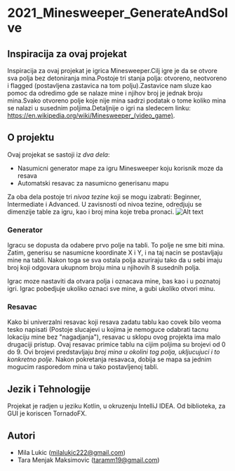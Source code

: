 # 2021_Minesweeper_GenerateAndSolve

## Inspiracija za ovaj projekat

Inspiracija za ovaj projekat je igrica Minesweeper.Cilj igre je da se otvore sva polja bez detoniranja mina.Postoje tri stanja polja: otvoreno, neotvoreno i flagged (postavljena zastavica na tom polju).Zastavice nam sluze kao pomoc da odredimo gde se nalaze mine i njihov broj je jednak broju mina.Svako otvoreno polje koje nije mina sadrzi podatak o tome koliko mina se nalazi u susednim poljima.Detaljnije o igri na sledecem linku: https://en.wikipedia.org/wiki/Minesweeper_(video_game).

## O projektu

Ovaj projekat se sastoji iz *dva dela*:
* Nasumicni generator mape za igru Minesweeper koju korisnik moze da resava
* Automatski resavac za nasumicno generisanu mapu

Za oba dela postoje tri *nivoa tezine* koji se mogu izabrati: Beginner, Intermediate i Advanced. U zavisnosti od nivoa tezine, odredjuju se dimenzije table za igru, kao i broj mina koje treba pronaci.
![Alt text](/Users/sanjamenjakmaksimovic/Desktop/prviprozor.png?raw=true)

### Generator

Igracu se dopusta da odabere prvo polje na tabli. To polje ne sme biti mina. Zatim, generisu se nasumicne koordinate X i Y, i na taj nacin se postavljaju mine na tabli. Nakon toga se sva ostala polja azuriraju tako da u sebi imaju broj koji odgovara ukupnom broju mina u njihovih 8 susednih polja.

Igrac moze nastaviti da otvara polja i oznacava mine, bas kao i u poznatoj igri. Igrac pobedjuje ukoliko oznaci sve mine, a gubi ukoliko otvori minu.

### Resavac

Kako bi univerzalni resavac koji resava zadatu tablu kao covek bilo veoma tesko napisati (Postoje slucajevi u kojima je nemoguce odabrati tacnu lokaciju mine bez "nagadjanja"), resavac u sklopu ovog projekta ima malo drugaciji pristup.
Ovaj resavac primice tablu na cijim poljima su brojevi od 0 do 9. Ovi brojevi predstavljaju *broj mina u okolini tog polja, ukljucujuci i to konkretno polje*.
Nakon pokretanja resavaca, dobija se mapa sa jednim mogucim rasporedom mina u tako postavljenoj tabli.

## Jezik i Tehnologije

Projekat je radjen u jeziku Kotlin, u okruzenju IntelliJ IDEA. Od biblioteka, za GUI je koriscen TornadoFX.

## Autori
* Mila Lukic (milalukic222@gmail.com)
* Tara Menjak Maksimovic (taramm19@gmail.com)
